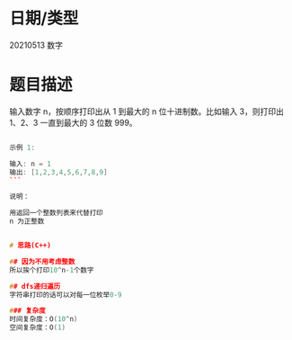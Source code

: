 <!--
 * @Author: baisichen
 * @Date: 2021-05-10 10:20:04
 * @LastEditTime: 2021-05-13 10:52:17
 * @LastEditors: baisichen
 * @Description: 
-->
# 日期/类型
20210513 数字

# 题目描述
输入数字 n，按顺序打印出从 1 到最大的 n 位十进制数。比如输入 3，则打印出 1、2、3 一直到最大的 3 位数 999。

``` cpp

示例 1:

输入: n = 1
输出: [1,2,3,4,5,6,7,8,9]
``` 

说明：

用返回一个整数列表来代替打印
n 为正整数


# 思路(C++)

## 因为不用考虑整数
所以挨个打印10^n-1个数字

## dfs递归遍历
字符串打印的话可以对每一位枚举0-9

### 复杂度
时间复杂度：O(10^n)
空间复杂度：O(1)